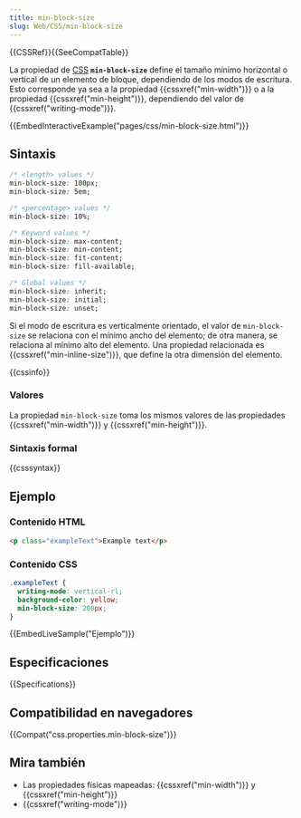 ```yaml
---
title: min-block-size
slug: Web/CSS/min-block-size
---
```


{{CSSRef}}{{SeeCompatTable}}

La propiedad de [CSS](/es/docs/Web/CSS) **`min-block-size`** define el tamaño mínimo horizontal o vertical de un elemento de bloque, dependiendo de los modos de escritura. Esto corresponde ya sea a la propiedad {{cssxref("min-width")}} o a la propiedad {{cssxref("min-height")}}, dependiendo del valor de {{cssxref("writing-mode")}}.

{{EmbedInteractiveExample("pages/css/min-block-size.html")}}

## Sintaxis

```css
/* <length> values */
min-block-size: 100px;
min-block-size: 5em;

/* <percentage> values */
min-block-size: 10%;

/* Keyword values */
min-block-size: max-content;
min-block-size: min-content;
min-block-size: fit-content;
min-block-size: fill-available;

/* Global values */
min-block-size: inherit;
min-block-size: initial;
min-block-size: unset;
```

Si el modo de escritura es verticalmente orientado, el valor de `min-block-size` se relaciona con el mínimo ancho del elemento; de otra manera, se relaciona al mínimo alto del elemento. Una propiedad relacionada es {{cssxref("min-inline-size")}}, que define la otra dimensión del elemento.

{{cssinfo}}

### Valores

La propiedad `min-block-size` toma los mismos valores de las propiedades {{cssxref("min-width")}} y {{cssxref("min-height")}}.

### Sintaxis formal

{{csssyntax}}

## Ejemplo

### Contenido HTML

```html
<p class="exampleText">Example text</p>
```

### Contenido CSS

```css
.exampleText {
  writing-mode: vertical-rl;
  background-color: yellow;
  min-block-size: 200px;
}
```

{{EmbedLiveSample("Ejemplo")}}

## Especificaciones

{{Specifications}}

## Compatibilidad en navegadores

{{Compat("css.properties.min-block-size")}}

## Mira también

- Las propiedades físicas mapeadas: {{cssxref("min-width")}} y {{cssxref("min-height")}}
- {{cssxref("writing-mode")}}
